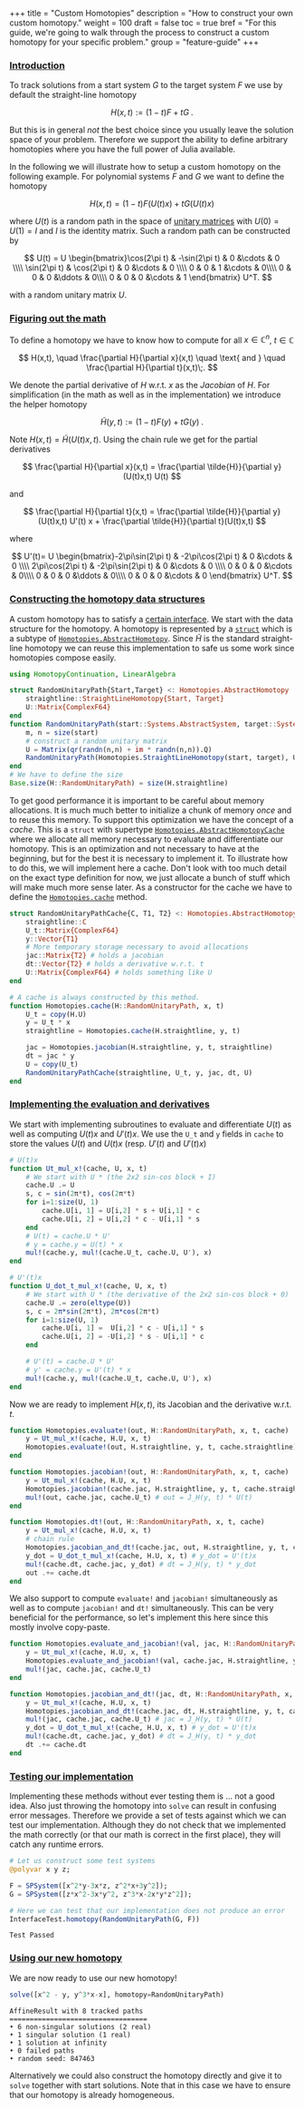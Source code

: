 +++
title = "Custom Homotopies"
description = "How to construct your own custom homotopy."
weight = 100
draft = false
toc = true
bref = "For this guide, we're going to walk through the process to construct a custom homotopy for your specific problem."
group = "feature-guide"
+++




<h3 class="section-head" id="h-introduction"><a href="#h-introduction">Introduction</a></h3>


To track solutions from a start system $G$ to the target system $F$ we use by default the straight-line homotopy


$$
H(x,t) := (1-t)F+tG\;.
$$


But this is in general *not* the best choice since you usually leave the solution space of your problem. Therefore we support the ability to define arbitrary homotopies where you have the full power of Julia available.


In the following we will illustrate how to setup a custom homotopy on the following example. For polynomial systems $F$ and $G$ we want to define the homotopy


$$
H(x,t) = (1 - t) F( U(t) x ) +  tG( U(t) x )
$$


where $U(t)$ is a random path in the space of [unitary matrices](https://en.wikipedia.org/wiki/Unitary_matrix) with $U(0) = U(1) = I$ and $I$ is the identity matrix. Such a random path can be constructed by


$$
U(t) =
U
\begin{bmatrix}\cos(2\pi t) & -\sin(2\pi t) & 0 &\cdots & 0 \\\\ \sin(2\pi t) & \cos(2\pi t) & 0 &\cdots & 0 \\\\ 0 & 0 & 1 &\cdots & 0\\\\ 0 & 0 & 0 &\ddots & 0\\\\ 0 & 0 & 0 &\cdots & 1
\end{bmatrix} U^T.
$$


with a random unitary matrix $U$.


<h3 class="section-head" id="h-math"><a href="#h-math">Figuring out the math</a></h3>


To define a homotopy we have to know how to compute for all $x \in \mathbb{C}^n$, $t \in \mathbb{C}$


$$
H(x,t), \quad \frac{\partial H}{\partial x}(x,t) \quad \text{ and } \quad \frac{\partial H}{\partial t}(x,t)\;.
$$


We denote the partial derivative of $H$ w.r.t. $x$ as the *Jacobian* of $H$. For simplification (in the math as well as in the implementation) we introduce the helper homotopy


$$
\tilde{H}(y, t) := (1 - t) F( y ) +  tG(y)\;.
$$


Note $H(x,t) = \tilde{H}(U(t)x, t)$. Using the chain rule we get for the partial derivatives


$$
\frac{\partial H}{\partial x}(x,t) = \frac{\partial \tilde{H}}{\partial y}(U(t)x,t) U(t)
$$


and


$$
\frac{\partial H}{\partial t}(x,t) = \frac{\partial \tilde{H}}{\partial y}(U(t)x,t) U'(t) x + \frac{\partial \tilde{H}}{\partial t}(U(t)x,t)
$$


where


$$
U'(t)= U
\begin{bmatrix}-2\pi\sin(2\pi t) & -2\pi\cos(2\pi t) & 0 &\cdots & 0 \\\\ 2\pi\cos(2\pi t) & -2\pi\sin(2\pi t) & 0 &\cdots & 0 \\\\ 0 & 0 & 0 &\cdots & 0\\\\ 0 & 0 & 0 &\ddots & 0\\\\ 0 & 0 & 0 &\cdots & 0
\end{bmatrix} U^T.
$$


<h3 class="section-head" id="h-data-structure"><a href="#h-data-structure">Constructing the homotopy data structures </a></h3>


A custom homotopy has to satisfy a [certain interface](https://www.juliahomotopycontinuation.org/HomotopyContinuation.jl/latest/homotopies.html#Interface-for-custom-homotopies-1). We start with the data structure for the homotopy. A homotopy is represented by a [`struct`](https://docs.julialang.org/en/stable/manual/types/#Composite-Types-1) which is a subtype of [`Homotopies.AbstractHomotopy`](https://www.juliahomotopycontinuation.org/HomotopyContinuation.jl/latest/homotopies.html#HomotopyContinuation.HomotopiesBase.AbstractHomotopy). Since $\tilde{H}$ is the standard straight-line homotopy we can reuse this implementation to safe us some work since homotopies compose easily.


```julia
using HomotopyContinuation, LinearAlgebra

struct RandomUnitaryPath{Start,Target} <: Homotopies.AbstractHomotopy
    straightline::StraightLineHomotopy{Start, Target}
    U::Matrix{ComplexF64}
end
function RandomUnitaryPath(start::Systems.AbstractSystem, target::Systems.AbstractSystem)
    m, n = size(start)
    # construct a random unitary matrix
    U = Matrix(qr(randn(n,n) + im * randn(n,n)).Q)
    RandomUnitaryPath(Homotopies.StraightLineHomotopy(start, target), U)
end
# We have to define the size
Base.size(H::RandomUnitaryPath) = size(H.straightline)
```


To get good performance it is important to be careful about memory allocations. It is much much better to initialize a chunk of memory *once* and to reuse this memory. To support this optimization we have the concept of a *cache*. This is a `struct` with supertype [`Homotopies.AbstractHomotopyCache`](https://www.juliahomotopycontinuation.org/HomotopyContinuation.jl/latest/homotopies.html#HomotopyContinuation.HomotopiesBase.AbstractHomotopyCache) where we allocate all memory necessary to evaluate and differentiate our homotopy. This is an optimization and not necessary to have at the beginning, but for the best it is necessary to implement it. To illustrate how to do this, we will implement here a cache. Don't look with too much detail on the exact type definition for now, we just allocate a bunch of stuff which will make much more sense later. As a constructor for the cache we have to define the [`Homotopies.cache`](https://www.juliahomotopycontinuation.org/HomotopyContinuation.jl/latest/homotopies.html#HomotopyContinuation.HomotopiesBase.cache) method.


```julia
struct RandomUnitaryPathCache{C, T1, T2} <: Homotopies.AbstractHomotopyCache
    straightline::C
    U_t::Matrix{ComplexF64}
    y::Vector{T1}
    # More temporary storage necessary to avoid allocations
    jac::Matrix{T2} # holds a jacobian
    dt::Vector{T2} # holds a derivative w.r.t. t
    U::Matrix{ComplexF64} # holds something like U
end

# A cache is always constructed by this method.
function Homotopies.cache(H::RandomUnitaryPath, x, t)
    U_t = copy(H.U)
    y = U_t * x
    straightline = Homotopies.cache(H.straightline, y, t)

    jac = Homotopies.jacobian(H.straightline, y, t, straightline)
    dt = jac * y
    U = copy(U_t)
    RandomUnitaryPathCache(straightline, U_t, y, jac, dt, U)
end
```


<h3 class="section-head" id="h-implementation"><a href="#h-implementation">Implementing the evaluation and derivatives</a></h3>


We start with implementing subroutines to evaluate and differentiate $U(t)$ as well as computing $U(t)x$ and $U'(t)x$. We use the `U_t` and `y` fields in `cache` to store the values $U(t)$ and $U(t)x$ (resp. $U'(t)$ and $U'(t)x$)


```julia
# U(t)x
function Ut_mul_x!(cache, U, x, t)
    # We start with U * (the 2x2 sin-cos block + I)
    cache.U .= U
    s, c = sin(2π*t), cos(2π*t)
    for i=1:size(U, 1)
        cache.U[i, 1] = U[i,2] * s + U[i,1] * c
        cache.U[i, 2] = U[i,2] * c - U[i,1] * s
    end
    # U(t) = cache.U * U'
    # y = cache.y = U(t) * x
    mul!(cache.y, mul!(cache.U_t, cache.U, U'), x)
end

# U'(t)x
function U_dot_t_mul_x!(cache, U, x, t)
    # We start with U * (the derivative of the 2x2 sin-cos block + 0)
    cache.U .= zero(eltype(U))
    s, c = 2π*sin(2π*t), 2π*cos(2π*t)
    for i=1:size(U, 1)
        cache.U[i, 1] =  U[i,2] * c - U[i,1] * s
        cache.U[i, 2] = -U[i,2] * s - U[i,1] * c
    end

    # U'(t) = cache.U * U'
    # y' = cache.y = U'(t) * x
    mul!(cache.y, mul!(cache.U_t, cache.U, U'), x)
end
```


Now we are ready to implement $H(x,t)$, its Jacobian and the derivative w.r.t. $t$.


```julia
function Homotopies.evaluate!(out, H::RandomUnitaryPath, x, t, cache)
    y = Ut_mul_x!(cache, H.U, x, t)
    Homotopies.evaluate!(out, H.straightline, y, t, cache.straightline)
end

function Homotopies.jacobian!(out, H::RandomUnitaryPath, x, t, cache)
    y = Ut_mul_x!(cache, H.U, x, t)
    Homotopies.jacobian!(cache.jac, H.straightline, y, t, cache.straightline)
    mul!(out, cache.jac, cache.U_t) # out = J_H(y, t) * U(t)
end

function Homotopies.dt!(out, H::RandomUnitaryPath, x, t, cache)
    y = Ut_mul_x!(cache, H.U, x, t)
    # chain rule
    Homotopies.jacobian_and_dt!(cache.jac, out, H.straightline, y, t, cache.straightline)
    y_dot = U_dot_t_mul_x!(cache, H.U, x, t) # y_dot = U'(t)x
    mul!(cache.dt, cache.jac, y_dot) # dt = J_H(y, t) * y_dot
    out .+= cache.dt
end
```


We also support to compute `evaluate!` and `jacobian!`  simultaneously as well as to compute `jacobian!` and `dt!` simultaneously. This can be very beneficial for the performance, so let's implement this here since this mostly involve copy-paste.


```julia
function Homotopies.evaluate_and_jacobian!(val, jac, H::RandomUnitaryPath, x, t, cache)
    y = Ut_mul_x!(cache, H.U, x, t)
    Homotopies.evaluate_and_jacobian!(val, cache.jac, H.straightline, y, t, cache.straightline)
    mul!(jac, cache.jac, cache.U_t)
end

function Homotopies.jacobian_and_dt!(jac, dt, H::RandomUnitaryPath, x, t, cache)
    y = Ut_mul_x!(cache, H.U, x, t)
    Homotopies.jacobian_and_dt!(cache.jac, dt, H.straightline, y, t, cache.straightline)
    mul!(jac, cache.jac, cache.U_t) # jac = J_H(y, t) * U(t)
    y_dot = U_dot_t_mul_x!(cache, H.U, x, t) # y_dot = U'(t)x
    mul!(cache.dt, cache.jac, y_dot) # dt = J_H(y, t) * y_dot
    dt .+= cache.dt
end
```


<h3 class="section-head" id="h-testing"><a href="#h-testing">Testing our implementation</a></h3>


Implementing these methods without ever testing them is ... not a good idea. Also just throwing the homotopy into `solve` can result in confusing error messages. Therefore we provide a set of tests against which we can test our implementation. Although they do not check that we implemented the math correctly (or that our math is correct in the first place), they will catch any runtime errors.


```julia
# Let us construct some test systems
@polyvar x y z;

F = SPSystem([x^2*y-3x*z, z^2*x+3y^2]);
G = SPSystem([z*x^2-3x*y^2, z^3*x-2x*y*z^2]);

# Here we can test that our implementation does not produce an error
InterfaceTest.homotopy(RandomUnitaryPath(G, F))
```

```
Test Passed
```


<h3 class="section-head" id="h-using"><a href="#h-using">Using our new homotopy</a></h3> We are now ready to use our new homotopy!


```julia
solve([x^2 - y, y^3*x-x], homotopy=RandomUnitaryPath)
```

```
AffineResult with 8 tracked paths
==================================
• 6 non-singular solutions (2 real)
• 1 singular solution (1 real)
• 1 solution at infinity
• 0 failed paths
• random seed: 847463
```


Alternatively we could also construct the homotopy directly and give it to `solve` together with start solutions. Note that in this case we have to ensure that our homotopy is already homogeneous.
